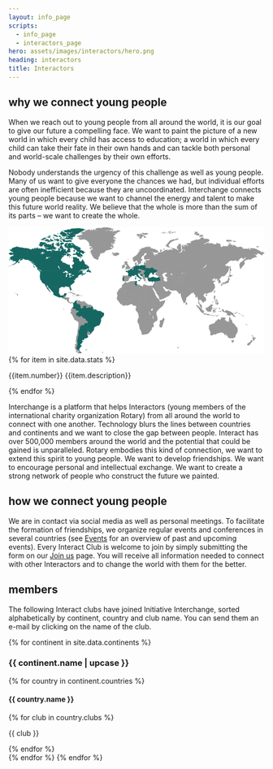 ```yaml
---
layout: info_page
scripts:
  - info_page
  - interactors_page
hero: assets/images/interactors/hero.png
heading: interactors
title: Interactors
---
```


## why we connect young people

When we reach out to young people from all around the world, it is our goal to give our future a compelling face. We want to paint the picture of a new world in which every child has access to education; a world in which every child can take their fate in their own hands and can tackle both personal and world-scale challenges by their own efforts. 

Nobody understands the urgency of this challenge as well as young people. Many of us want to give everyone the chances we had, but individual efforts are often inefficient because they are uncoordinated. Interchange connects young people because we want to channel the energy and talent to make this future world reality. We believe that the whole is more than the sum of its parts – we want to create the whole.

<div class="normal-spacing full-width video">
  <img src="assets/images/interactors/world.svg" class="prominent-image" />
</div>

<div class="column-layout normal-spacing">
{% for item in site.data.stats %}
<p class="stats">
{{item.number}} {{item.description}}
</p>
{% endfor %}
</div>

Interchange is a platform that helps Interactors (young members of the international charity organization Rotary) from all around the world to connect with one another. Technology blurs the lines between countries and continents and we want to close the gap between people. Interact has over 500,000 members around the world and the potential that could be gained is unparalleled. Rotary embodies this kind of connection, we want to extend this spirit to young people. We want to develop friendships. We want to encourage personal and intellectual exchange. We want to create a strong network of people who construct the future we painted.

## how we connect young people

We are in contact via social media as well as personal meetings. To facilitate the formation of friendships, we organize regular events and conferences in several countries (see [Events](/#) for an overview of past and upcoming events). Every Interact Club is welcome to join by simply submitting the form on our [Join us](/#) page. You will receive all information needed to connect with other Interactors and to change the world with them for the better.

## members

The following Interact clubs have joined Initiative Interchange, sorted alphabetically by continent, country and club name. You can send them an e-mail by clicking on the name of the club.

{% for continent in site.data.continents %}
<h3 class="continent-heading text text-center normal-spacing">
{{ continent.name | upcase }}
</h3>
{% for country in continent.countries %}
<h4 class="country-heading text text-center small-spacing">
{{ country.name }}
</h4>

<div class="column-layout small-spacing">
{% for club in country.clubs %}
<p class="no-spacing text text-center">{{ club }}</p>
{% endfor %}
</div>
{% endfor %}
{% endfor %}